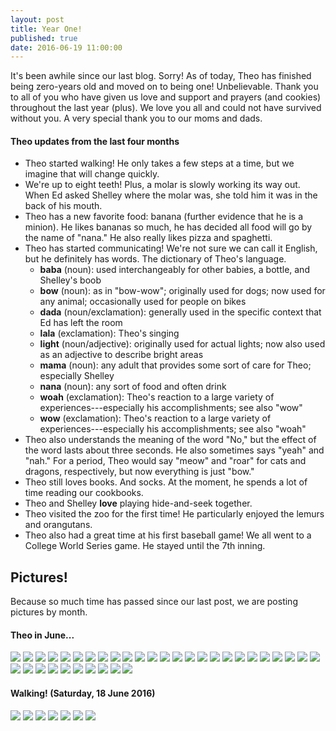 ```yaml
---
layout: post
title: Year One!
published: true
date: 2016-06-19 11:00:00
---
```


It's been awhile since our last blog. Sorry! As of today, Theo has finished being zero-years old and moved on to being one! Unbelievable. Thank you to all of you who have given us love and support and prayers (and cookies) throughout the last year (plus). We love you all and could not have survived without you. A very special thank you to our moms and dads.

#### Theo updates from the last four months

- Theo started walking! He only takes a few steps at a time, but we imagine that will change quickly.
- We're up to eight teeth! Plus, a molar is slowly working its way out. When Ed asked Shelley where the molar was, she told him it was in the back of his mouth.
- Theo has a new favorite food: banana (further evidence that he is a minion). He likes bananas so much, he has decided all food will go by the name of "nana." He also really likes pizza and spaghetti.
- Theo has started communicating! We're not sure we can call it English, but he definitely has words. The dictionary of Theo's language.
  - __baba__ (noun): used interchangeably for other babies, a bottle, and Shelley's boob
  - __bow__ (noun): as in "bow-wow"; originally used for dogs; now used for any animal; occasionally used for people on bikes
  - __dada__ (noun/exclamation): generally used in the specific context that Ed has left the room
  - __lala__ (exclamation): Theo's singing
  - __light__ (noun/adjective): originally used for actual lights; now also used as an adjective to describe bright areas
  - __mama__ (noun): any adult that provides some sort of care for Theo; especially Shelley
  - __nana__ (noun): any sort of food and often drink
  - __woah__ (exclamation): Theo's reaction to a large variety of experiences---especially his accomplishments; see also "wow"
  - __wow__ (exclamation): Theo's reaction to a large variety of experiences---especially his accomplishments; see also "woah"
- Theo also understands the meaning of the word "No," but the effect of the word lasts about three seconds. He also sometimes says "yeah" and "nah." For a period, Theo would say "meow" and "roar" for cats and dragons, respectively, but now everything is just "bow."
- Theo still loves books. And socks. At the moment, he spends a lot of time reading our cookbooks.
- Theo and Shelley __love__ playing hide-and-seek together.
- Theo visited the zoo for the first time! He particularly enjoyed the lemurs and orangutans.
- Theo also had a great time at his first baseball game! We all went to a College World Series game. He stayed until the 7th inning.

## Pictures!

Because so much time has passed since our last post, we are posting pictures by month.

#### Theo in June...

![](https://dl.dropboxusercontent.com/u/72656879/Theo/Sets23Favorites/DSCF15489.JPG)
![](https://dl.dropboxusercontent.com/u/72656879/Theo/Sets23Favorites/DSCF15506.JPG)
![](https://dl.dropboxusercontent.com/u/72656879/Theo/Sets23Favorites/DSCF15527.JPG)
![](https://dl.dropboxusercontent.com/u/72656879/Theo/Sets23Favorites/DSCF15588.JPG)
![](https://dl.dropboxusercontent.com/u/72656879/Theo/Sets23Favorites/DSCF15597.JPG)
![](https://dl.dropboxusercontent.com/u/72656879/Theo/Sets23Favorites/DSCF15604.JPG)
![](https://dl.dropboxusercontent.com/u/72656879/Theo/Sets23Favorites/DSCF15614.JPG)
![](https://dl.dropboxusercontent.com/u/72656879/Theo/Sets23Favorites/DSCF15633.JPG)
![](https://dl.dropboxusercontent.com/u/72656879/Theo/Sets23Favorites/DSCF15663.JPG)
![](https://dl.dropboxusercontent.com/u/72656879/Theo/Sets23Favorites/DSCF15675.JPG)
![](https://dl.dropboxusercontent.com/u/72656879/Theo/Sets23Favorites/DSCF15703.JPG)
![](https://dl.dropboxusercontent.com/u/72656879/Theo/Sets23Favorites/DSCF15708.JPG)
![](https://dl.dropboxusercontent.com/u/72656879/Theo/Sets23Favorites/DSCF15719.JPG)
![](https://dl.dropboxusercontent.com/u/72656879/Theo/Sets23Favorites/DSCF15733.JPG)
![](https://dl.dropboxusercontent.com/u/72656879/Theo/Sets24Favorites/DSCF15744.jpg)
![](https://dl.dropboxusercontent.com/u/72656879/Theo/Sets24Favorites/DSCF15749.jpg)
![](https://dl.dropboxusercontent.com/u/72656879/Theo/Sets24Favorites/DSCF15763.jpg)
![](https://dl.dropboxusercontent.com/u/72656879/Theo/Sets24Favorites/DSCF15764.jpg)
![](https://dl.dropboxusercontent.com/u/72656879/Theo/Sets24Favorites/DSCF15772.jpg)
![](https://dl.dropboxusercontent.com/u/72656879/Theo/Sets24Favorites/DSCF15775.jpg)
![](https://dl.dropboxusercontent.com/u/72656879/Theo/Sets24Favorites/DSCF15789.jpg)
![](https://dl.dropboxusercontent.com/u/72656879/Theo/Sets24Favorites/DSCF15794.jpg)
![](https://dl.dropboxusercontent.com/u/72656879/Theo/Sets24Favorites/DSCF15810.jpg)
![](https://dl.dropboxusercontent.com/u/72656879/Theo/Sets24Favorites/DSCF15823.jpg)
![](https://dl.dropboxusercontent.com/u/72656879/Theo/Sets24Favorites/DSCF15842.jpg)
![](https://dl.dropboxusercontent.com/u/72656879/Theo/Sets24Favorites/DSCF15851.jpg)
![](https://dl.dropboxusercontent.com/u/72656879/Theo/Sets24Favorites/DSCF15860.jpg)
![](https://dl.dropboxusercontent.com/u/72656879/Theo/Sets24Favorites/DSCF15870.jpg)
![](https://dl.dropboxusercontent.com/u/72656879/Theo/Sets25Favorites/DSCF15883.jpg)
![](https://dl.dropboxusercontent.com/u/72656879/Theo/Sets25Favorites/DSCF15892.jpg)
![](https://dl.dropboxusercontent.com/u/72656879/Theo/Sets25Favorites/DSCF15894.jpg)
![](https://dl.dropboxusercontent.com/u/72656879/Theo/Sets25Favorites/DSCF15899.jpg)
![](https://dl.dropboxusercontent.com/u/72656879/Theo/Sets25Favorites/DSCF15916.jpg)
![](https://dl.dropboxusercontent.com/u/72656879/Theo/Sets25Favorites/DSCF15932.jpg)
![](https://dl.dropboxusercontent.com/u/72656879/Theo/Sets25Favorites/DSCF15941.jpg)

#### Walking! (Saturday, 18 June 2016)

![](https://dl.dropboxusercontent.com/u/72656879/Theo/Sets24Favorites/DSCF15872.jpg)
![](https://dl.dropboxusercontent.com/u/72656879/Theo/Sets24Favorites/DSCF15873.jpg)
![](https://dl.dropboxusercontent.com/u/72656879/Theo/Sets24Favorites/DSCF15874.jpg)
![](https://dl.dropboxusercontent.com/u/72656879/Theo/Sets24Favorites/DSCF15875.jpg)
![](https://dl.dropboxusercontent.com/u/72656879/Theo/Sets24Favorites/DSCF15876.jpg)
![](https://dl.dropboxusercontent.com/u/72656879/Theo/Sets24Favorites/DSCF15877.jpg)
![](https://dl.dropboxusercontent.com/u/72656879/Theo/Sets24Favorites/DSCF15878.jpg)
